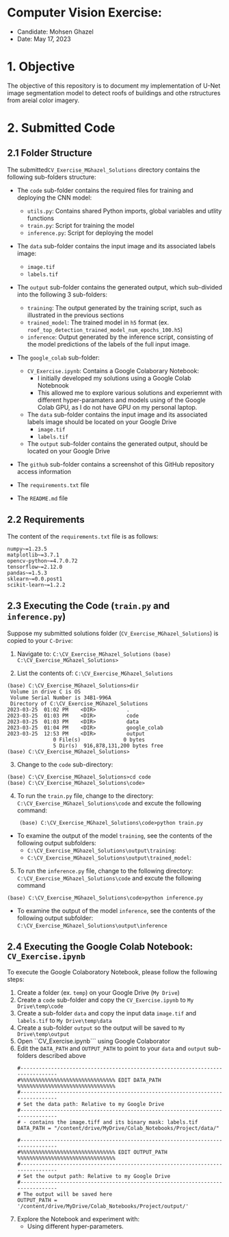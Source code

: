 # Computer Vision Exercise:
* Candidate: Mohsen Ghazel
* Date: May 17, 2023

# 1. Objective

The objective of this repository is to document my implementation of U-Net image segmentation model to detect roofs of buildings and othe rstructures from areial color imagery.

# 2. Submitted Code
## 2.1 Folder Structure
The  submitted```CV_Exercise_MGhazel_Solutions``` directory contains the following sub-folders structure:
* The ```code``` sub-folder contains the required files for training and deploying the CNN model:
  - ```utils.py```: Contains shared Python imports, global variables and utlity functions
  - ```train.py```: Script for training the model
  - ```inference.py```: Script for deploying the model

* The ```data``` sub-folder contains the input image and its associated labels image:
  - ```image.tif```
  - ```labels.tif```
* The ```output``` sub-folder contains the generated output, which sub-divided into the following 3 sub-folders: 
  - ```training```:  The output generated by the training script, such as illustrated in the previous sections
  - ```trained_model```: The trained model in ```h5``` format (ex. ```roof_top_detection_trained_model_num_epochs_100.h5```)
  - ```inference```: Output generated by the inference script, consisting of the model predictions of the labels of the full input image.
* The ```google_colab``` sub-folder: 
  - ```CV_Exercise.ipynb```:  Contains a Google Colaborary Notebook:
    - I initially developed my solutions using a Google Colab Notebnook
    - This allowed me to explore various solutions and experiemnt with different hyper-paramaters and models using of the Google Colab GPU, as I do not have GPU on my personal laptop.
  - The ```data``` sub-folder contains the input image and its associated labels image should be located on your Google Drive
    - ```image.tif```
    - ```labels.tif```
  - The ```output``` sub-folder contains the generated output, should be located on your Google Drive
* The ```github``` sub-folder contains a screenshot of this GitHub repository access information
* The ```requirements.txt``` file
* The ```README.md``` file
 
## 2.2 Requirements

The content of the ```requirements.txt``` file is as follows: 

```
numpy~=1.23.5
matplotlib~=3.7.1
opencv-python~=4.7.0.72
tensorflow~=2.12.0
pandas~=1.5.3
sklearn~=0.0.post1
scikit-learn~=1.2.2
```

## 2.3 Executing the Code (```train.py``` and ```inference.py```)

Suppose my submitted solutions folder (```CV_Exercise_MGhazel_Solutions```) is copied to your ```C-Drive```:
1. Navigate to: ```C:\CV_Exercise_MGhazel_Solutions```
```(base) C:\CV_Exercise_MGhazel_Solutions>```

2. List the contents of:  ```C:\CV_Exercise_MGhazel_Solutions```
```
(base) C:\CV_Exercise_MGhazel_Solutions>dir
 Volume in drive C is OS
 Volume Serial Number is 34B1-996A
 Directory of C:\CV_Exercise_MGhazel_Solutions
2023-03-25  01:02 PM    <DIR>          .
2023-03-25  01:03 PM    <DIR>          code
2023-03-25  01:03 PM    <DIR>          data
2023-03-25  01:04 PM    <DIR>          google_colab
2023-03-25  12:53 PM    <DIR>          output
               0 File(s)              0 bytes
               5 Dir(s)  916,878,131,200 bytes free
(base) C:\CV_Exercise_MGhazel_Solutions>
```

3. Change to the ```code``` sub-directory:
```
(base) C:\CV_Exercise_MGhazel_Solutions>cd code
(base) C:\CV_Exercise_MGhazel_Solutions\code>
```

 4. To run the ```train.py``` file, change to the directory: ```C:\CV_Exercise_MGhazel_Solutions\code``` and excute the following command:
    
```
    (base) C:\CV_Exercise_MGhazel_Solutions\code>python train.py
```

* To examine the output of the model ```training```, see the contents of the following output subfolders:
  -  ```C:\CV_Exercise_MGhazel_Solutions\output\training```:
  -  ```C:\CV_Exercise_MGhazel_Solutions\output\trained_model```:
    
 5. To run the ```inference.py``` file, change to the following directory: ```C:\CV_Exercise_MGhazel_Solutions\code``` and excute the following command
```
(base) C:\CV_Exercise_MGhazel_Solutions\code>python inference.py
```
* To examine the output of the model ```inference```, see the contents of the following output subfolder: ```C:\CV_Exercise_MGhazel_Solutions\output\inference```

## 2.4 Executing the Google Colab Notebook: ```CV_Exercise.ipynb```

To execute the Google Colaboratory Notebook, please follow the following steps:
1. Create a folder (ex. ```temp```) on your Google Drive (```My Drive```) 
2. Create a ```code``` sub-folder and copy the ```CV_Exercise.ipynb``` to ```My Drive\temp\code```
3. Create a sub-folder ```data``` and copy the input data ```image.tif``` and ```labels.tif``` to ```My Drive\temp\data```
4. Create a sub-folder ```output``` so the output will be saved to ```My Drive\temp\output```
5. Open ``CV_Exercise.ipynb``` using Google Colaborator
6. Edit the ```DATA_PATH``` and ```OUTPUT_PATH``` to point to your ```data``` and ```output``` sub-folders described above
    ```
    #-------------------------------------------------------------------------------
    #%%%%%%%%%%%%%%%%%%%%%%%%%%%%%%% EDIT DATA_PATH %%%%%%%%%%%%%%%%%%%%%%%%%%%%%%%%
    #-------------------------------------------------------------------------------
    # Set the data path: Relative to my Google Drive
    #-------------------------------------------------------------------------------
    # - contains the image.tiff and its binary mask: labels.tif
    DATA_PATH = "/content/drive/MyDrive/Colab_Notebooks/Project/data/"
    
    #-------------------------------------------------------------------------------
    #%%%%%%%%%%%%%%%%%%%%%%%%%%%%%%% EDIT OUTPUT_PATH %%%%%%%%%%%%%%%%%%%%%%%%%%%%%%%%
    #-------------------------------------------------------------------------------
    # Set the output path: Relative to my Google Drive
    #-------------------------------------------------------------------------------
    # The output will be saved here
    OUTPUT_PATH = '/content/drive/MyDrive/Colab_Notebooks/Project/output/'
    ```
7. Explore the Notebook and experiment with:
    * Using different hyper-parameters.

